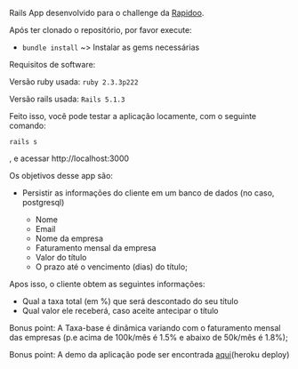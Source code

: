 Rails App desenvolvido para o challenge da <a href="https://www.rapidoo.com.br">Rapidoo</a>.

<p>Após ter clonado o repositório, por favor execute:</p>
<ul>
  <li><code>bundle install</code> ~> Instalar as gems necessárias</li>
</ul>

<tr></tr>

<p>Requisitos de software:</p>
<p>Versão ruby usada: <code>ruby 2.3.3p222</code></p>
<p>Versão rails usada: <code>Rails 5.1.3</code></p>
<p>Feito isso, você pode testar a aplicação locamente, com o seguinte comando:</p>
<p><code>rails s</code></p>, e acessar http://localhost:3000

<tr></tr>

Os objetivos desse app são:
<ul>
  <li>Persistir as informações do cliente em um banco de dados (no caso, postgresql)</li>
  <ul>
    <li>Nome</li>
    <li>Email</li>
    <li>Nome da empresa</li>
    <li>Faturamento mensal da empresa</li>
    <li>Valor do título</li>
    <li>O prazo até o vencimento (dias) do título;</li>
  </ul>
</ul>
Apos isso, o cliente obtem as seguintes informações:
<ul>
  <li>Qual a taxa total (em %) que será descontado do seu título</li>
  <li>Qual valor ele receberá, caso aceite antecipar o título</li>
</ul>

<tr></tr>
<p>Bonus point: A Taxa-base é dinâmica variando com o faturamento mensal das empresas (p.e acima de 100k/mês é 1.5% e abaixo de 50k/mês é 1.8%);</p>
<p>Bonus point: A demo da aplicação pode ser encontrada <a href="#">aqui</a>(heroku deploy)</p>
